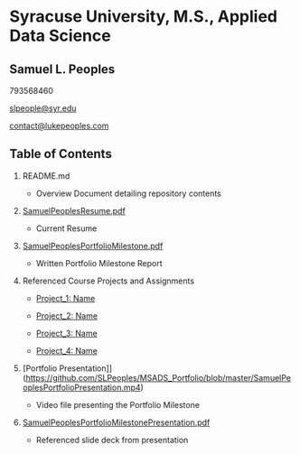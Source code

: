 # Syracuse University, M.S., Applied Data Science
## Samuel L. Peoples

793568460

slpeople@syr.edu

contact@lukepeoples.com

## Table of Contents

1. README.md 
    - Overview Document detailing repository contents

2. [SamuelPeoplesResume.pdf](https://github.com/SLPeoples/MSADS_Portfolio/blob/master/SamuelPeoplesResume.pdf)
    - Current Resume

3. [SamuelPeoplesPortfolioMilestone.pdf](https://github.com/SLPeoples/MSADS_Portfolio/blob/master/SamuelPeoplesPortfolioMilestone.pdf)
    - Written Portfolio Milestone Report

4. Referenced Course Projects and Assignments
    * [Project_1: Name](https://github.com/SLPeoples/MSADS_Portfolio/blob/master/Project_1)
    
    * [Project_2: Name](https://github.com/SLPeoples/MSADS_Portfolio/blob/master/Project_2)
    
    * [Project_3: Name](https://github.com/SLPeoples/MSADS_Portfolio/blob/master/Project_3)
   
    * [Project_4: Name](https://github.com/SLPeoples/MSADS_Portfolio/blob/master/Project_4)
  
5. [Portfolio Presentation]](https://github.com/SLPeoples/MSADS_Portfolio/blob/master/SamuelPeoplesPortfolioPresentation.mp4)
    - Video file presenting the Portfolio Milestone

6. [SamuelPeoplesPortfolioMilestonePresentation.pdf](https://github.com/SLPeoples/MSADS_Portfolio/blob/master/SamuelPeoplesPortfolioMilestonePresentation.pdf)
    - Referenced slide deck from presentation

